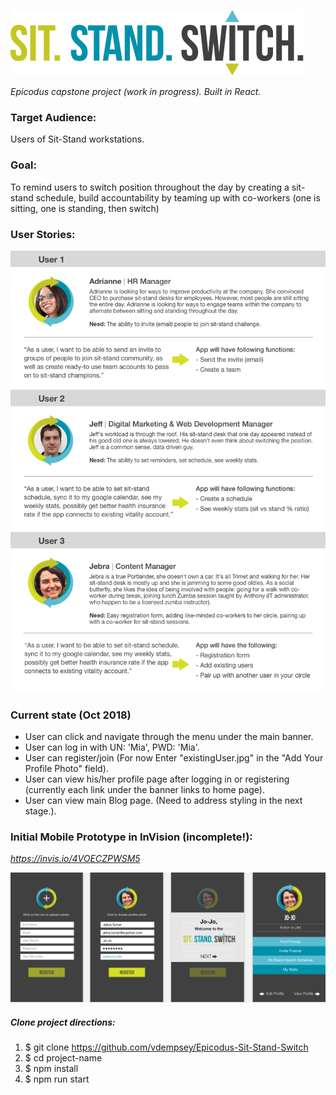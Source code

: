 ![logotype](/img/logotype.png)


_Epicodus capstone project (work in progress). Built in React._

### Target Audience:
Users of Sit-Stand workstations.
### Goal:

To remind users to switch position throughout the day by creating a sit-stand schedule, build accountability by teaming up with co-workers (one is sitting, one is standing, then switch)

### User Stories:
![user-stories](/img/user-stories.png)
### Current state (Oct 2018)
 * User can click and navigate through the menu under the main banner.
 * User can log in with UN: 'Mia', PWD: 'Mia'.
 * User can register/join (For now Enter  "existingUser.jpg" in the "Add Your Profile Photo" field).
 * User can view his/her profile page after logging in or registering (currently each link under the banner links to home page).
 * User can view main Blog page. (Need to address styling in the next stage.).

### Initial Mobile Prototype in InVision (incomplete!):
_https://invis.io/4VOECZPWSM5_

![preview](/img/invision.png)


##### Clone project directions:

1. $ git clone https://github.com/vdempsey/Epicodus-Sit-Stand-Switch
2. $ cd project-name
3. $ npm install
4. $ npm run start
